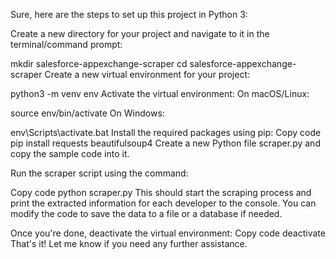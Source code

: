 Sure, here are the steps to set up this project in Python 3:

Create a new directory for your project and navigate to it in the terminal/command prompt:

mkdir salesforce-appexchange-scraper
cd salesforce-appexchange-scraper
Create a new virtual environment for your project:

python3 -m venv env
Activate the virtual environment:
On macOS/Linux:


source env/bin/activate
On Windows:


env\Scripts\activate.bat
Install the required packages using pip:
Copy code
pip install requests beautifulsoup4
Create a new Python file scraper.py and copy the sample code into it.

Run the scraper script using the command:

Copy code
python scraper.py
This should start the scraping process and print the extracted information for each developer to the console. You can modify the code to save the data to a file or a database if needed.

Once you're done, deactivate the virtual environment:
Copy code
deactivate
That's it! Let me know if you need any further assistance.